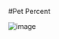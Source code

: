 #Pet Percent

![image](https://github.com/mingzzzi326/lookAt/assets/131141333/252cb93d-ec54-4785-86e8-54369ea92290)
